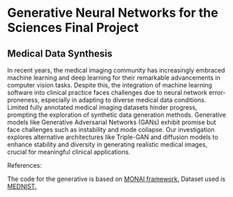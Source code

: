 # Generative Neural Networks for the Sciences Final Project

## Medical Data Synthesis

In recent years, the medical imaging community has increasingly embraced machine learning and deep learning for their remarkable advancements in computer vision tasks. Despite this, the integration of machine learning software into clinical practice faces challenges due to neural network error-proneness, especially in adapting to diverse medical data conditions. Limited fully annotated medical imaging datasets hinder progress, prompting the exploration of synthetic data generation methods. Generative models like Generative Adversarial Networks (GANs) exhibit promise but face challenges such as instability and mode collapse. Our investigation explores alternative architectures like Triple-GAN and diffusion models to enhance stability and diversity in generating realistic medical images, crucial for meaningful clinical applications.

References:

The code for the generative is based on [MONAI framework.](https://github.com/Project-MONAI/MONAI)
Dataset used is [MEDNIST.](https://medmnist.com/)
